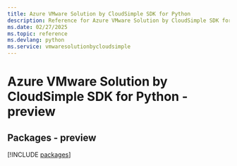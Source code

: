 ```yaml
---
title: Azure VMware Solution by CloudSimple SDK for Python
description: Reference for Azure VMware Solution by CloudSimple SDK for Python
ms.date: 02/27/2025
ms.topic: reference
ms.devlang: python
ms.service: vmwaresolutionbycloudsimple
---
```

# Azure VMware Solution by CloudSimple SDK for Python - preview
## Packages - preview
[!INCLUDE [packages](vmware-solution-by-cloudsimple-index.md)]